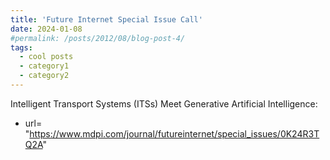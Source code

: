 ```yaml
---
title: 'Future Internet Special Issue Call'
date: 2024-01-08
#permalink: /posts/2012/08/blog-post-4/
tags:
  - cool posts
  - category1
  - category2
---
```


Intelligent Transport Systems (ITSs) Meet Generative Artificial Intelligence: 
- url= "https://www.mdpi.com/journal/futureinternet/special_issues/0K24R3TQ2A"
